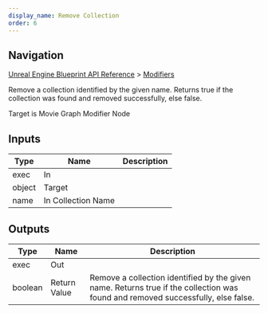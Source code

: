 ```yaml
---
display_name: Remove Collection
order: 6
---
```

## Navigation

[Unreal Engine Blueprint API Reference](https://dev.epicgames.com/documentation/en-us/unreal-engine/BlueprintAPI) > [Modifiers](https://dev.epicgames.com/documentation/en-us/unreal-engine/BlueprintAPI/Modifiers)

Remove a collection identified by the given name. Returns true if the collection was found and removed successfully, else false.

Target is Movie Graph Modifier Node

## Inputs

| Type | Name | Description |
| --- | --- | --- |
| exec | In |  |
| object | Target |  |
| name | In Collection Name |  |

## Outputs

| Type | Name | Description |
| --- | --- | --- |
| exec | Out |  |
| boolean | Return Value | Remove a collection identified by the given name. Returns true if the collection was found and removed successfully, else false. |
